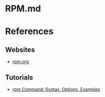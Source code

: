 # RPM.md

# References

## Websites

* [rpm.org](https://rpm.org/)

## Tutorials

* [rpm Command: Syntax, Options, Examples](https://phoenixnap.com/kb/rpm-command-in-linux)
